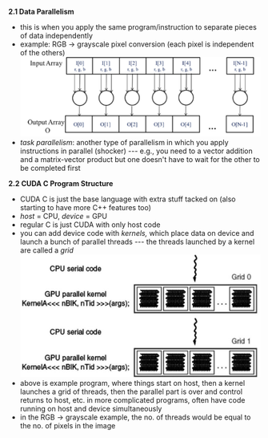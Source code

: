 
**2.1 Data Parallelism**
- this is when you apply the same program/instruction to separate pieces of data independently 
- example: RGB -> grayscale pixel conversion (each pixel is independent of the others)
![](figs/ch2_rgb.png)
- *task parallelism*: another type of parallelism in which you apply instructions in parallel (shocker) --- e.g., you need to a vector addition and a matrix-vector product but one doesn't have to wait for the other to be completed first

**2.2 CUDA C Program Structure**
- CUDA C is just the base language with extra stuff tacked on (also starting to have more C++ features too)
- *host* = CPU, *device* = GPU
- regular C is just CUDA with only host code
- you can add device code with *kernels,* which place data on device and launch a bunch of parallel threads --- the threads launched by a kernel are called a *grid*
![](figs/ch2_host-device.png)
- above is example program, where things start on host, then a kernel launches a grid of threads, then the parallel part is over and control returns to host, etc. in more complicated programs, often have code running on host and device simultaneously
- in the RGB -> grayscale example, the no. of threads would be equal to the no. of pixels in the image